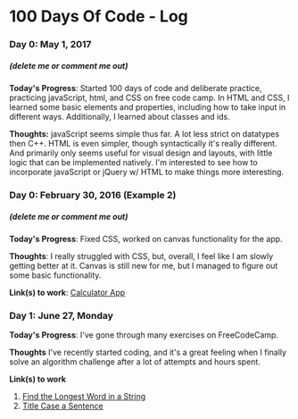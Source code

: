 # 100 Days Of Code - Log

### Day 0: May 1, 2017
##### (delete me or comment me out)

**Today's Progress**: Started 100 days of code and deliberate practice, practicing javaScript, html, and CSS on free code camp.
In HTML and CSS, I learned some basic elements and properties, including how to take input in different ways. Additionally, I learned about classes and ids. 

**Thoughts:** javaScript seems simple thus far. A lot less strict on datatypes then C++. HTML is even simpler, though syntactically it's really different. And primarily only seems useful for visual design and layouts, with little logic that can be implemented natively. I'm interested to see how to incorporate javaScript or jQuery w/ HTML to make things more interesting.

### Day 0: February 30, 2016 (Example 2)
##### (delete me or comment me out)

**Today's Progress**: Fixed CSS, worked on canvas functionality for the app.

**Thoughts**: I really struggled with CSS, but, overall, I feel like I am slowly getting better at it. Canvas is still new for me, but I managed to figure out some basic functionality.

**Link(s) to work**: [Calculator App](http://www.example.com)


### Day 1: June 27, Monday

**Today's Progress**: I've gone through many exercises on FreeCodeCamp.

**Thoughts** I've recently started coding, and it's a great feeling when I finally solve an algorithm challenge after a lot of attempts and hours spent.

**Link(s) to work**
1. [Find the Longest Word in a String](https://www.freecodecamp.com/challenges/find-the-longest-word-in-a-string)
2. [Title Case a Sentence](https://www.freecodecamp.com/challenges/title-case-a-sentence)
